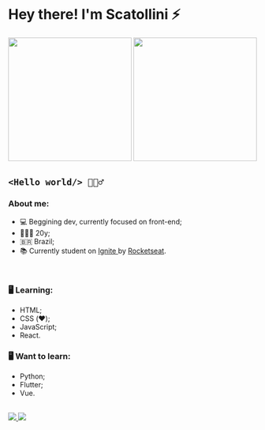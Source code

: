 # Hey there! I'm Scatollini ⚡
<img height="250" weidth="250" src="https://i.imgur.com/01BVgAp.png"/> <img height="250" weidth="250" src="https://media1.tenor.com/images/ded4d4da9f4454f9a1d8a3fab24b500d/tenor.gif?itemid=27159958"/>
<br>
## ``<Hello world/> 🙋🏻‍♂️``
### About me:
* 💻 Beggining dev, currently focused on front-end;
* 👨🏻‍💻 20y;
* 🇧🇷 Brazil;
* 📚 Currently student on <a href="https://lp.rocketseat.com.br/ignite?&&_gl=1*1hxy951*_ga*MTI3OTc1NzM4OC4xNjY4NzAxODU4*_ga_74RKNGM8RL*MTY2OTU3NTExOC43LjAuMTY2OTU3NTExOC42MC4wLjA."> Ignite </a> by <a href="https://www.rocketseat.com.br/"> Rocketseat</a>.
<br>

### 🖥️ Learning:
* HTML;
* CSS (❤️);
* JavaScript;
* React.

### 🖥️ Want to learn:
* Python;
* Flutter;
* Vue.


<a href="https://www.instagram.com/scatollinisccp/" alt="Instagram">
  <br>
    <img src="https://img.shields.io/badge/-Instagram-ff3a5e?style=for-the-badge&logo=Instagram&logoColor=FFF"/>
<a href="mailto:mathscato@gmail.com" alt="Gmail">
    <img src="https://img.shields.io/badge/e‑mail-D14836.svg?style=for-the-badge&logo=GMail&logoColor=white"/>
